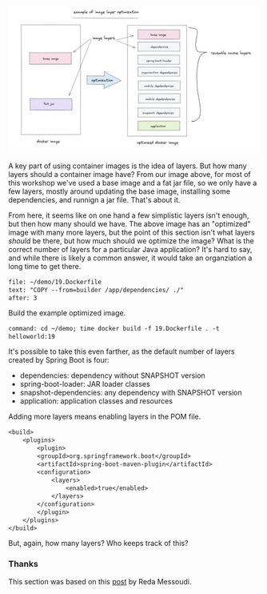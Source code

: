 ![Optimizing the image layers](images/layers1.jpg)

A key part of using container images is the idea of layers. But how many layers should a container image have? From our image above, for most of this workshop we've used a base image and a fat jar file, so we only have a few layers, mostly around updating the base image, installing some dependencies, and runnign a jar file. That's about it.

From here, it seems like on one hand a few simplistic layers isn't enough, but then how many should we have. The above image has an "optimized" image with many more layers, but the point of this section isn't what layers *should* be there, but how much should we optimize the image? What is the correct number of layers for a particular Java application? It's hard to say, and while there is likely a common answer, it would take an organziation a long time to get there.

```editor:select-matching-text
file: ~/demo/19.Dockerfile
text: "COPY --from=builder /app/dependencies/ ./"
after: 3
```

Build the example optimized image.

```terminal:execute
command: cd ~/demo; time docker build -f 19.Dockerfile . -t helloworld:19
```

It's possible to take this even farther, as the default number of layers created by Spring Boot is four:

* dependencies: dependency without SNAPSHOT version
* spring-boot-loader: JAR loader classes
* snapshot-dependencies: any dependency with SNAPSHOT version
* application: application classes and resources

Adding more layers means enabling layers in the POM file.

```
<build>
    <plugins>
        <plugin>
        <groupId>org.springframework.boot</groupId>
        <artifactId>spring-boot-maven-plugin</artifactId>
        <configuration>
            <layers>
                <enabled>true</enabled>
            </layers>
        </configuration> 
        </plugin>
    </plugins>
</build>
```

But, again, how many layers? Who keeps track of this?

### Thanks

This section was based on this [post](https://redamessoudi.com/optimized-docker-images-for-spring-boot-apps/) by Reda Messoudi.
